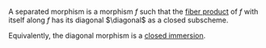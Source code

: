 A separated morphism is a morphism $f$ such that the [fiber product](fiber%20product) of $f$ with itself along $f$ has its diagonal $\diagonal$ as a closed subscheme.

Equivalently, the diagonal morphism is a [closed immersion](closed%20immersion).